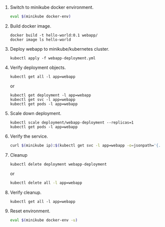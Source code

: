 1. Switch to minikube docker environment.
    ```bash
    eval $(minikube docker-env)
    ```

1. Build docker image.
    ```
    docker build -t hello-world:0.1 webapp/
    docker image ls hello-world
    ```

1. Deploy webapp to minikube/kubernetes cluster.
    ```
    kubectl apply -f webapp-deployment.yml
    ```

1. Verify deployment objects.
    ```
    kubectl get all -l app=webapp
    ```

    or    

    ```
    kubectl get deployment -l app=webapp
    kubectl get svc -l app=webapp
    kubectl get pods -l app=webapp
    ```

1. Scale down deployment.
    ```
    kubectl scale deployment/webapp-deployment --replicas=1
    kubectl get pods -l app=webapp
    ```

1. Verify the service.
    ```bash
    curl $(minikube ip):$(kubectl get svc -l app=webapp -o=jsonpath='{.items[0].spec.ports[0].nodePort}')
    ```

1. Cleanup
    ```
    kubectl delete deployment webapp-deployment
    ```

    or

    ```bash
    kubectl delete all -l app=webapp
    ```

1. Verify cleanup.
    ```
    kubectl get all -l app=webapp
    ```

1. Reset environment.
    ```bash
    eval $(minikube docker-env -u)
    ```
